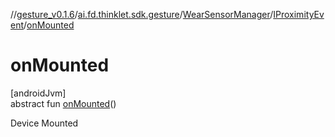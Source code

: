 //[gesture_v0.1.6](../../../../index.md)/[ai.fd.thinklet.sdk.gesture](../../index.md)/[WearSensorManager](../index.md)/[IProximityEvent](index.md)/[onMounted](on-mounted.md)

# onMounted

[androidJvm]\
abstract fun [onMounted](on-mounted.md)()

Device Mounted
